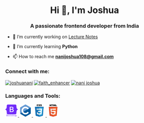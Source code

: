 <h1 align="center">Hi 👋, I'm Joshua</h1>
<h3 align="center">A passionate frontend developer from India</h3>

- 🔭 I’m currently working on [Lecture Notes](https://cselnr223.ccbp.tech/)

- 🌱 I’m currently learning **Python**

- 📫 How to reach me **nanijoshua108@gmail.com**

<h3 align="left">Connect with me:</h3>
<p align="left">
<a href="https://linkedin.com/in/joshuanani" target="blank"><img align="center" src="https://raw.githubusercontent.com/rahuldkjain/github-profile-readme-generator/master/src/images/icons/Social/linked-in-alt.svg" alt="joshuanani" height="30" width="40" /></a>
<a href="https://instagram.com/faith_enhancer" target="blank"><img align="center" src="https://raw.githubusercontent.com/rahuldkjain/github-profile-readme-generator/master/src/images/icons/Social/instagram.svg" alt="faith_enhancer" height="30" width="40" /></a>
<a href="https://youtube.com/@nanijoshua108?si=AJUWvz44ao4lQEYF" target="blank"><img align="center" src="https://raw.githubusercontent.com/rahuldkjain/github-profile-readme-generator/master/src/images/icons/Social/youtube.svg" alt="nani joshua" height="30" width="40" /></a>
</p>

<h3 align="left">Languages and Tools:</h3>
<p align="left"> <a href="https://getbootstrap.com" target="_blank" rel="noreferrer"> <img src="https://raw.githubusercontent.com/devicons/devicon/master/icons/bootstrap/bootstrap-plain-wordmark.svg" alt="bootstrap" width="40" height="40"/> </a> <a href="https://www.cprogramming.com/" target="_blank" rel="noreferrer"> <img src="https://raw.githubusercontent.com/devicons/devicon/master/icons/c/c-original.svg" alt="c" width="40" height="40"/> </a> <a href="https://www.w3schools.com/css/" target="_blank" rel="noreferrer"> <img src="https://raw.githubusercontent.com/devicons/devicon/master/icons/css3/css3-original-wordmark.svg" alt="css3" width="40" height="40"/> </a> <a href="https://www.w3.org/html/" target="_blank" rel="noreferrer"> <img src="https://raw.githubusercontent.com/devicons/devicon/master/icons/html5/html5-original-wordmark.svg" alt="html5" width="40" height="40"/> </a> </p>
